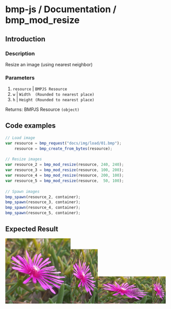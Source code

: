# bmp-js / Documentation / bmp_mod_resize
## Introduction

### Description

Resize an image (using nearest neighbor)

### Parameters

1. `resource` | `BMPJS Resource`
2. `w` | `Width  (Rounded to nearest place)`
3. `h` | `Height (Rounded to nearest place)`

Returns: BMPJS Resource `(object)`

## Code examples

```js
// Load image
var resource = bmp_request("docs/img/load/01.bmp");
    resource = bmp_create_from_bytes(resource);

// Resize images
var resource_2 = bmp_mod_resize(resource, 240, 240);
var resource_3 = bmp_mod_resize(resource, 100, 200);
var resource_4 = bmp_mod_resize(resource, 200, 100);
var resource_5 = bmp_mod_resize(resource,  50, 100);

// Spawn images
bmp_spawn(resource_2, container);
bmp_spawn(resource_3, container);
bmp_spawn(resource_4, container);
bmp_spawn(resource_5, container);
```

## Expected Result

![expected-result](./img/030.png)
